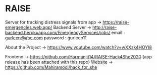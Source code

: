 # RAISE


Server for tracking distress signals from app -> https://raise-emergencies.web.app/
Backend Server -> http://raise-backend.herokuapp.com/EmergencyServices/jobs/
email : gurleen@abc.com
password : gurleen11


About the Project -> https://www.youtube.com/watch?v=wXXzk4HOYI8



Frontend -> https://github.com/Harmanjit14/RAISE-Hack4She2020 (app release has been attached with this repo)
Website -> https://github.com/Mahiramodi/hack_for_she
